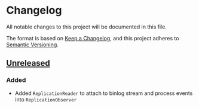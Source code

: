 # Changelog

All notable changes to this project will be documented in this file.

The format is based on [Keep a Changelog](https://keepachangelog.com/en/1.0.0/),
and this project adheres to [Semantic Versioning](https://semver.org/spec/v2.0.0.html).

## [Unreleased]

### Added
- Added `ReplicationReader` to attach to binlog stream and process events into `ReplicationObserver`

[unreleased]: https://github.com/EcomDev/mage-os-database-changelog/compare/0a7c672...HEAD